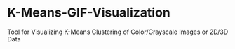 # K-Means-GIF-Visualization
Tool for Visualizing K-Means Clustering of Color/Grayscale Images or 2D/3D Data
